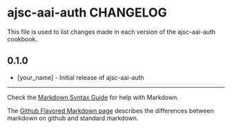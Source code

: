 ajsc-aai-auth CHANGELOG
=======================

This file is used to list changes made in each version of the ajsc-aai-auth cookbook.

0.1.0
-----
- [your_name] - Initial release of ajsc-aai-auth

- - -
Check the [Markdown Syntax Guide](http://daringfireball.net/projects/markdown/syntax) for help with Markdown.

The [Github Flavored Markdown page](http://github.github.com/github-flavored-markdown/) describes the differences between markdown on github and standard markdown.
